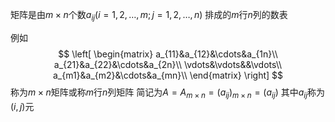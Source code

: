 矩阵是由$m \times n$个数$a_{ij} (i=1,2,\ldots,m; j=1,2,\ldots,n)$
排成的$m$行$n$列的数表

例如
$$
\left[
\begin{matrix}
a_{11}&a_{12}&\cdots&a_{1n}\\
a_{21}&a_{22}&\cdots&a_{2n}\\
\vdots&\vdots&&\vdots\\
a_{m1}&a_{m2}&\cdots&a_{mn}\\
\end{matrix}
\right]
$$
称为$m\times n$矩阵或称$m$行$n$列矩阵
简记为$A=A_{m\times n}=(a_{ij})_{m\times n}=(a_{ij})$
其中$a_{ij}$称为$(i,j)$元